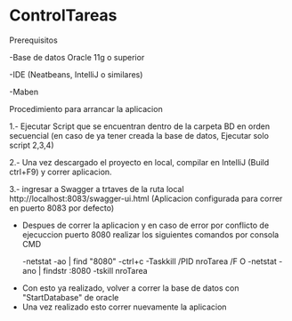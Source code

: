 # ControlTareas

Prerequisitos

-Base de datos Oracle 11g o superior

-IDE (Neatbeans, IntelliJ o similares)

-Maben

Procedimiento para arrancar la aplicacion

1.- Ejecutar Script que se encuentran dentro de la carpeta BD en orden secuencial (en caso de ya tener creada la base de datos, Ejecutar solo script 2,3,4)

2.- Una vez descargado el proyecto en local, compilar en IntelliJ (Build ctrl+F9) y correr aplicacion.

3.- ingresar a Swagger a trtaves de la ruta local http://localhost:8083/swagger-ui.html (Aplicacion configurada para correr en puerto 8083 por defecto)

* Despues de correr la aplicacion y en caso de error por conflicto de ejecuccion  puerto 8080 realizar los siguientes comandos por consola CMD 

	-netstat -ao | find "8080"
	-ctrl+c
	-Taskkill /PID  nroTarea /F
	O
	-netstat -ano | findstr :8080
	-tskill nroTarea

- Con esto ya realizado, volver a correr la base de datos con "StartDatabase" de oracle
- Una vez realizado esto correr nuevamente la aplicacion
